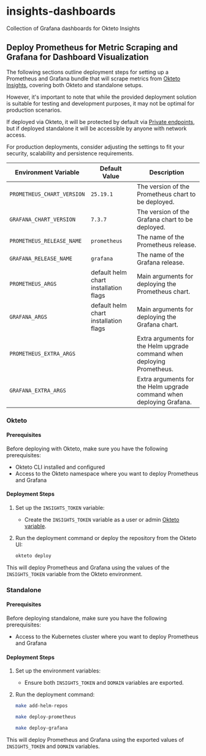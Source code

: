 # insights-dashboards
Collection of Grafana dashboards for Okteto Insights

## Deploy Prometheus for Metric Scraping and Grafana for Dashboard Visualization

The following sections outline deployment steps for setting up a Prometheus and Grafana bundle that will scrape metrics from [Okteto Insights](https://www.okteto.com/docs/admin/okteto-insights/), covering both Okteto and standalone setups.

However, it's important to note that while the provided deployment solution is suitable for testing and development purposes, it may not be optimal for production scenarios.

If deployed via Okteto, it will be protected by default via [Private endpoints](https://www.okteto.com/docs/core/endpoints/private-endpoints/), but if deployed standalone it will be accessible by anyone with network access.

For production deployments, consider adjusting the settings to fit your security, scalability and persistence requirements.

| Environment Variable | Default Value | Description |
|-|-|-|
| `PROMETHEUS_CHART_VERSION` | `25.19.1` | The version of the Prometheus chart to be deployed. |
| `GRAFANA_CHART_VERSION` | `7.3.7` | The version of the Grafana chart to be deployed. |
| `PROMETHEUS_RELEASE_NAME` | `prometheus` | The name of the Prometheus release. |
| `GRAFANA_RELEASE_NAME` | `grafana` | The name of the Grafana release. |
| `PROMETHEUS_ARGS` | default helm chart installation flags | Main arguments for deploying the Prometheus chart. |
| `GRAFANA_ARGS` | default helm chart installation flags | Main arguments for deploying the Grafana chart. |
| `PROMETHEUS_EXTRA_ARGS` | | Extra arguments for the Helm upgrade command when deploying Prometheus. |
| `GRAFANA_EXTRA_ARGS` | | Extra arguments for the Helm upgrade command when deploying Grafana. |

### Okteto

#### Prerequisites

Before deploying with Okteto, make sure you have the following prerequisites:

- Okteto CLI installed and configured
- Access to the Okteto namespace where you want to deploy Prometheus and Grafana

#### Deployment Steps

1. Set up the `INSIGHTS_TOKEN` variable:
   - Create the `INSIGHTS_TOKEN` variable as a user or admin [Okteto variable](https://www.okteto.com/docs/core/okteto-variables/).
   
2. Run the deployment command or deploy the repository from the Okteto UI:
   ```bash
   okteto deploy
   ```

This will deploy Prometheus and Grafana using the values of the `INSIGHTS_TOKEN` variable from the Okteto environment.

### Standalone

#### Prerequisites

Before deploying standalone, make sure you have the following prerequisites:

- Access to the Kubernetes cluster where you want to deploy Prometheus and Grafana

#### Deployment Steps

1. Set up the environment variables:
   - Ensure both `INSIGHTS_TOKEN` and `DOMAIN` variables are exported.

2. Run the deployment command:
   ```bash
   make add-helm-repos
   ```
   ```bash
   make deploy-prometheus
   ```
   ```bash
   make deploy-grafana
   ```

This will deploy Prometheus and Grafana using the exported values of `INSIGHTS_TOKEN` and `DOMAIN` variables.
